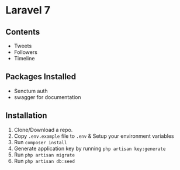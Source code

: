 # Laravel 7

## Contents

- Tweets
- Followers
- Timeline

## Packages Installed

- Senctum auth
- swagger for documentation

## Installation

1. Clone/Download a repo.
2. Copy `.env.example` file to `.env` & Setup your environment variables
3. Run `composer install`
4. Generate application key by running `php artisan key:generate`
5. Run `php artisan migrate`
6. Run `php artisan db:seed`
